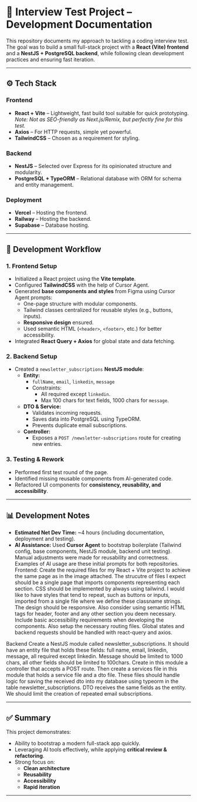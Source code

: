 # 📄 Interview Test Project – Development Documentation

This repository documents my approach to tackling a coding interview test.  
The goal was to build a small full-stack project with a **React (Vite) frontend** and a **NestJS + PostgreSQL backend**, while following clean development practices and ensuring fast iteration.

---

## ⚙️ Tech Stack

### Frontend
- **React + Vite** – Lightweight, fast build tool suitable for quick prototyping.  
  *Note: Not as SEO-friendly as Next.js/Remix, but perfectly fine for this test.*
- **Axios** – For HTTP requests, simple yet powerful.
- **TailwindCSS** – Chosen as a requirement for styling.

### Backend
- **NestJS** – Selected over Express for its opinionated structure and modularity.
- **PostgreSQL + TypeORM** – Relational database with ORM for schema and entity management.

### Deployment
- **Vercel** – Hosting the frontend.
- **Railway** – Hosting the backend.
- **Supabase** – Database hosting.

---

## 🚀 Development Workflow

### 1. Frontend Setup
- Initialized a React project using the **Vite template**.
- Configured **TailwindCSS** with the help of Cursor Agent.
- Generated **base components and styles** from Figma using Cursor Agent prompts:
  - One-page structure with modular components.
  - Tailwind classes centralized for reusable styles (e.g., buttons, inputs).
  - **Responsive design** ensured.
  - Used semantic HTML (`<header>`, `<footer>`, etc.) for better accessibility.
- Integrated **React Query + Axios** for global state and data fetching.

### 2. Backend Setup
- Created a `newsletter_subscriptions` **NestJS module**:
  - **Entity:**  
    - `fullName`, `email`, `linkedin`, `message`
    - Constraints:
      - All required except `linkedin`.
      - Max 100 chars for text fields, 1000 chars for `message`.
  - **DTO & Service:**  
    - Validates incoming requests.
    - Saves data into PostgreSQL using TypeORM.
    - Prevents duplicate email subscriptions.
  - **Controller:**  
    - Exposes a `POST /newsletter-subscriptions` route for creating new entries.

### 3. Testing & Rework
- Performed first test round of the page.
- Identified missing reusable components from AI-generated code.
- Refactored UI components for **consistency, reusability, and accessibility**.

---

## 📊 Development Notes
- **Estimated Net Dev Time:** ~4 hours (including documentation, deployment and testing).
- **AI Assistance:** Used **Cursor Agent** to bootstrap boilerplate (Tailwind config, base components, NestJS module, backend unit testing).  
  Manual adjustments were made for reusability and correctness.
  Examples of AI usage are these initial prompts for both repositories. 
  Frontend:
  Create the required files for my React + Vite project to achieve the same page as in the image attached. The strucutre of files I expect should be a single page that imports components representing each section. CSS should be implemented by   always using tailwind. I would like to have styles that tend to repeat, such as buttons or inputs, imported from a single file where we define these classname strings. The design should be responsive. Also consider using semantic HTML tags for header, footer and any other section you deem necessary. Include basic accessibility requirements when developing the components. Also setup the necessary routing files. Global states and backend requests should be handled with react-query and axios. 

Backend
Create a NestJS module called newsletter_subscriptions. It should have an entity file that holds these fields: full name, email, linkedin, message, all required except linkedin. Message should be limited to 1000 chars, all other fields should be limited to 100chars. Create in this module a controller that accepts a POST route. Then create a services file in this module that holds a service file and a dto file. These files should handle logic for saving the received dto into my database using typeorm in the table newsletter_subscriptions. DTO receives the same fields as the entity. We should limit the creation of repeated email subscriptions.

---

## ✅ Summary
This project demonstrates:
- Ability to bootstrap a modern full-stack app quickly.  
- Leveraging AI tools effectively, while applying **critical review & refactoring**.  
- Strong focus on:
  - **Clean architecture**
  - **Reusability**
  - **Accessibility**
  - **Rapid iteration**

---
